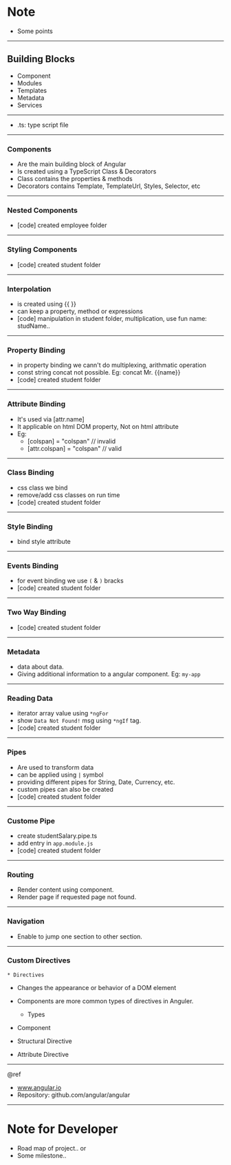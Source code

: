 # Note

- Some points

---
## Building Blocks
- Component
- Modules
- Templates
- Metadata
- Services

---
- .ts: type script file

---
### Components
- Are the main building block of Angular
- Is created using a TypeScript Class & Decorators
- Class contains the properties & methods
- Decorators contains Template, TemplateUrl, Styles, Selector, etc


---
### Nested Components
- [code] created employee folder

---
### Styling Components
- [code] created student folder

---
### Interpolation
- is created using {{ }}
- can keep a property, method or expressions
- [code] manipulation in student folder, multiplication, use fun name: studName..

---
### Property Binding
- in property binding we cann't do multiplexing, arithmatic operation
- const string concat not possible. Eg: concat Mr. {{name}}
- [code] created student folder

---
### Attribute Binding
- It's used via [attr.name]
- It applicable on html DOM property, Not on html attribute
- Eg: 
	- [colspan] = "colspan" // invalid
	- [attr.colspan] = "colspan" // valid

---
### Class Binding
- css class we bind
- remove/add css classes on run time
- [code] created student folder

---
### Style Binding
- bind style attribute

---
### Events Binding
- for event binding we use `(` & `)` bracks
- [code] created student folder

---
### Two Way Binding
- [code] created student folder

---
### Metadata
- data about data.
- Giving additional information to a angular component. Eg: `my-app`

---
### Reading Data
- iterator array value using `*ngFor`
- show `Data Not Found!` msg using `*ngIf` tag.
- [code] created student folder

---
### Pipes
- Are used to transform data
- can be applied using `|` symbol
- providing different pipes for String, Date, Currency, etc.
- custom pipes can also be created
- [code] created student folder

---
### Custome Pipe
- create studentSalary.pipe.ts
- add entry in `app.module.js`
- [code] created student folder

---
### Routing
- Render content using component.
- Render page if requested page not found.

---
### Navigation
- Enable to jump one section to other section.

---
### Custom Directives
	* Directives
- Changes the appearance or behavior of a DOM element
- Components are more common types of directives in Anguler.

	* Types
- Component
- Structural Directive
- Attribute Directive


---
@ref
- www.angular.io
- Repository: github.com/angular/angular

---
# Note for Developer

- Road map of project.. or
- Some milestone..
